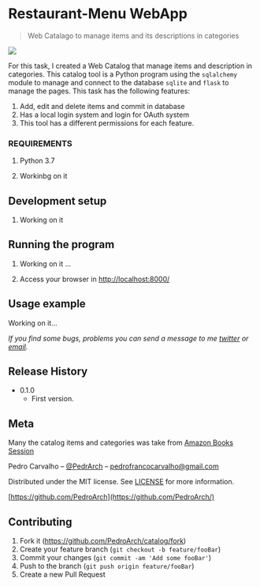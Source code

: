 # Restaurant-Menu WebApp

> Web Catalago to manage items and its descriptions in categories

![](static/screen-shot.png)

For this task, I created a Web Catalog that manage items and description in categories. This catalog tool is a Python program using the `sqlalchemy` module to manage and connect  to the database `sqlite` and `flask` to manage the pages. This task has the following features:

1. Add, edit and delete items and commit in database
2. Has a local login system and login for OAuth system
3. This tool has a different permissions for each feature.


### REQUIREMENTS

1. Python 3.7

2. Workinbg on it


## Development setup

1. Working on it


## Running the program

1. Working on it ...

2. Access your browser in <http://localhost:8000/>


## Usage example

Working on it...

_If you find some bugs, problems you can send a message to me [twitter] or [email]._

## Release History

* 0.1.0
   * First version.

## Meta

Many the catalog items and categories was take from [Amazon Books Session](https://www.amazon.com/s/browse?_encoding=UTF8&node=283155&ref_=nav_shopall-export_nav_mw_sbd_intl_books)

Pedro Carvalho – [@PedrArch](https://twitter.com/PedroArch) – pedrofrancocarvalho@gmail.com

Distributed under the MIT license. See [LICENSE](LICENSE) for more information.

[https://github.com/PedroArch](https://github.com/PedroArch/)

## Contributing

1. Fork it (<https://github.com/PedroArch/catalog/fork>)
2. Create your feature branch (`git checkout -b feature/fooBar`)
3. Commit your changes (`git commit -am 'Add some fooBar'`)
4. Push to the branch (`git push origin feature/fooBar`)
5. Create a new Pull Request

<!-- Markdown link & img dfn's -->
[twitter]:https://twitter.com/PedroArch
[github]:https://github.com/PedroArch
[email]: pedrofrancocarvalho@gmail.com
